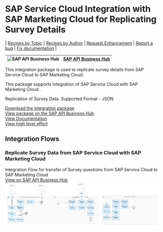 # SAP Service Cloud Integration with SAP Marketing Cloud for Replicating Survey Details

\| [Recipes by Topic](../../readme.md ) \| [Recipes by Author](../../author.md ) \| [Request Enhancement](https://github.com/SAP-samples/cloud-integration-flow/issues/new?assignees=&labels=Recipe%20Fix,enhancement&template=recipe-request.md&title=Improve%20SAP%20Service%20Cloud%20Integration%20with%20SAP%20Marketing%20Cloud%20for%20Replicating%20Survey%20Details%20 ) \| [Report a bug](https://github.com/SAP-samples/cloud-integration-flow/issues/new?assignees=&labels=Recipe%20Fix,bug&template=bug_report.md&title=Issue%20with%20SAP%20Service%20Cloud%20Integration%20with%20SAP%20Marketing%20Cloud%20for%20Replicating%20Survey%20Details%20 ) \| [Fix documentation](https://github.com/SAP-samples/cloud-integration-flow/issues/new?assignees=&labels=Recipe%20Fix,documentation&template=bug_report.md&title=Docu%20fix%20SAP%20Service%20Cloud%20Integration%20with%20SAP%20Marketing%20Cloud%20for%20Replicating%20Survey%20Details%20 ) \|

![SAP API Business Hub](https://github.com/SAPAPIBusinessHub.png?size=50 ) | [SAP API Business Hub](https://api.sap.com/allcommunity) |
----|----|


This integration package is used to replicate survey details from SAP Service Cloud to SAP Marketing Cloud.

This package supports integration of SAP Service Cloud with SAP Marketing Cloud .

Replication of Survey Data.
Supported Format - JSON

[Download the integration package](SAPServiceCloudIntegrationwithSAPMarketingCloudforReplicatingSurveyDetails.zip)\
[View package on the SAP API Business Hub](https://api.sap.com/package/SAPServiceCloudIntegrationwithSAPMarketingCloudReplicateSurveyDetails/overview)\
[View Documentation](ReplicateSurveyDatafromSAPServiceCloudtoSAPMarketingCloud.pdf)\
[View high level effort](effort.md)


## Integration Flows

### Replicate Survey Data from SAP Service Cloud with SAP Marketing Cloud
Integration Flow for transfer of Survey questions from SAP Service Cloud to SAP Marketing Cloud\
[View on SAP API Business Hub](https://api.sap.com/integrationflow/Replicate_Survey_Data_from_Service_Cloud_to_Marketing_Cloud)
![Connect to SAP Concur API](replicate-survey-data-from-sap-service-cloud-with-sap-marketing-cloud.png)
